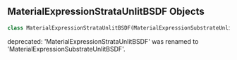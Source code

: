 ## MaterialExpressionStrataUnlitBSDF Objects

```python
class MaterialExpressionStrataUnlitBSDF(MaterialExpressionSubstrateUnlitBSDF)
```

deprecated: 'MaterialExpressionStrataUnlitBSDF' was renamed to 'MaterialExpressionSubstrateUnlitBSDF'.

<a id="unreal.MaterialExpressionSubstrateHairBSDF"></a>